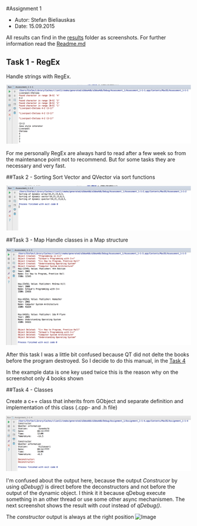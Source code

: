 #Assignment 1

* Autor:    Stefan Bieliauskas
* Date:     15.09.2015

All results can find in the [results](../results) folder as screenshots.
For further information read the [Readme.md](../Readme.md)


## Task 1 - RegEx 
Handle strings with RegEx. 

![Image](../results/Result-1-1-1.png?raw=true)

For me personally RegEx are always hard to read after a few week so from the maintenance point not to recommend. 
But for some tasks they are necessary and very fast. 


##Task 2 - Sorting
 Sort Vector and QVector via sort functions 
 
![Image](../results/Result-1-1-2.png?raw=true)



##Task 3 - Map
 Handle classes in a Map structure 
 
![Image](../results/Result-1-1-3.png?raw=true)

After this task I was a little bit confused because QT did not delte the books before the program destroyed. 
So I decide to do this manual, in the [Task 4](#Task-4---Classes)

In the example data is one key used twice this is the reason why on the screenshot only 4 books shown 

##Task 4 - Classes

Create a c++ class that inherits from GObject and separate definition and implementation of this class (.cpp- and .h file)

![Image](../results/Result-1-1-4.png?raw=true)

I'm confused about the output here, because the output *Construcor* by using *qDebug()* is direct before the deconstructors and not before the output of the dynamic object. 
I think it it because qDebug execute something in an other thread or use some other async mechanismen. The next screenshot shows the result with *cout* instead of  *qDebug()*. 

The *constructor* output is always at the right position
![Image](../../../blob/1-1-4-cout-test/results/Result-1-1-4.png?raw=true)